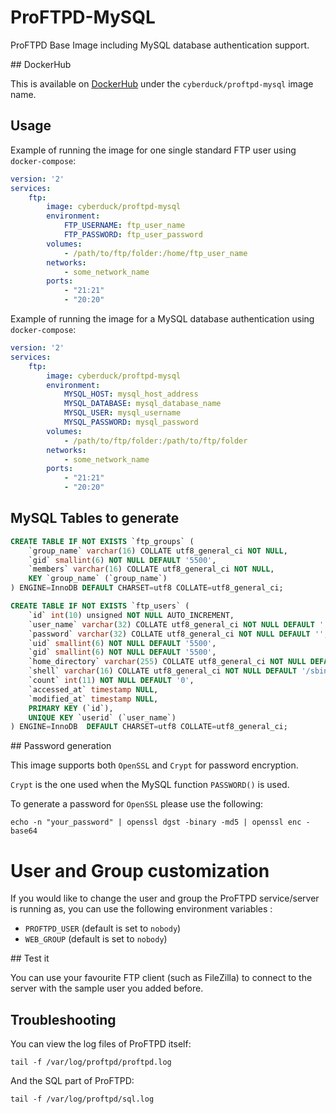 # ProFTPD-MySQL

ProFTPD Base Image including MySQL database authentication support.

## DockerHub

This is available on [DockerHub](https://hub.docker.com/r/cyberduck/proftpd-mysql) under the `cyberduck/proftpd-mysql` image name.

## Usage

Example of running the image for one single standard FTP user using `docker-compose`:

```yaml
version: '2'
services:
    ftp:
        image: cyberduck/proftpd-mysql
        environment:
            FTP_USERNAME: ftp_user_name
            FTP_PASSWORD: ftp_user_password
        volumes:
            - /path/to/ftp/folder:/home/ftp_user_name
        networks:
            - some_network_name
        ports:
            - "21:21"
            - "20:20"
```

Example of running the image for a MySQL database authentication using `docker-compose`:

```yaml
version: '2'
services:
    ftp:
        image: cyberduck/proftpd-mysql
        environment:
            MYSQL_HOST: mysql_host_address
            MYSQL_DATABASE: mysql_database_name
            MYSQL_USER: mysql_username
            MYSQL_PASSWORD: mysql_password
        volumes:
            - /path/to/ftp/folder:/path/to/ftp/folder
        networks:
            - some_network_name
        ports:
            - "21:21"
            - "20:20"
```

## MySQL Tables to generate

```sql
CREATE TABLE IF NOT EXISTS `ftp_groups` (
    `group_name` varchar(16) COLLATE utf8_general_ci NOT NULL,
    `gid` smallint(6) NOT NULL DEFAULT '5500',
    `members` varchar(16) COLLATE utf8_general_ci NOT NULL,
    KEY `group_name` (`group_name`)
) ENGINE=InnoDB DEFAULT CHARSET=utf8 COLLATE=utf8_general_ci;
```

```sql
CREATE TABLE IF NOT EXISTS `ftp_users` (
    `id` int(10) unsigned NOT NULL AUTO_INCREMENT,
    `user_name` varchar(32) COLLATE utf8_general_ci NOT NULL DEFAULT '',
    `password` varchar(32) COLLATE utf8_general_ci NOT NULL DEFAULT '',
    `uid` smallint(6) NOT NULL DEFAULT '5500',
    `gid` smallint(6) NOT NULL DEFAULT '5500',
    `home_directory` varchar(255) COLLATE utf8_general_ci NOT NULL DEFAULT '',
    `shell` varchar(16) COLLATE utf8_general_ci NOT NULL DEFAULT '/sbin/nologin',
    `count` int(11) NOT NULL DEFAULT '0',
    `accessed_at` timestamp NULL,
    `modified_at` timestamp NULL,
    PRIMARY KEY (`id`),
    UNIQUE KEY `userid` (`user_name`)
) ENGINE=InnoDB  DEFAULT CHARSET=utf8 COLLATE=utf8_general_ci;
```

## Password generation

This image supports both `OpenSSL` and `Crypt` for password encryption.

`Crypt` is the one used when the MySQL function `PASSWORD()` is used.

To generate a password for `OpenSSL` please use the following:

`echo -n "your_password" | openssl dgst -binary -md5 | openssl enc -base64`

# User and Group customization

If you would like to change the user and group the ProFTPD service/server is running as,
you can use the following environment variables :

* `PROFTPD_USER` (default is set to `nobody`)
* `WEB_GROUP` (default is set to `nobody`)

## Test it

You can use your favourite FTP client (such as FileZilla) to connect to the server with the sample user you added before.

## Troubleshooting

You can view the log files of ProFTPD itself:

`tail -f /var/log/proftpd/proftpd.log`

And the SQL part of ProFTPD:

`tail -f /var/log/proftpd/sql.log`
